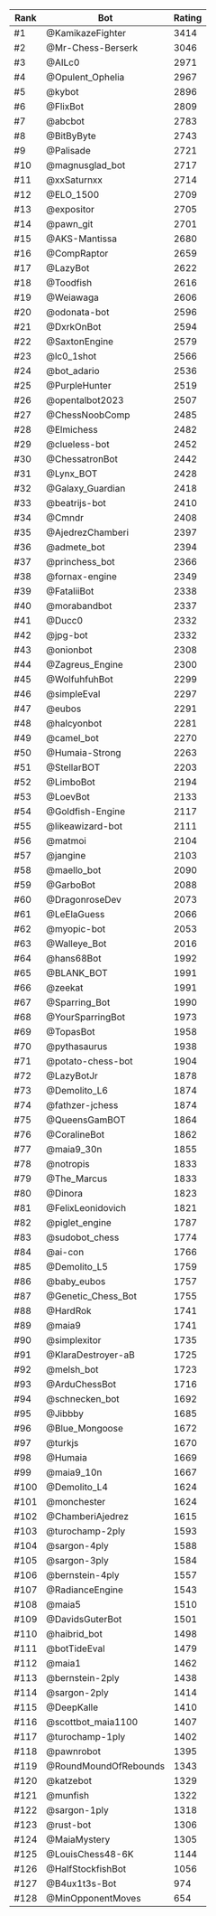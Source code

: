 Rank|Bot|Rating
---|---|---
#1|@KamikazeFighter|3414
#2|@Mr-Chess-Berserk|3046
#3|@AILc0|2971
#4|@Opulent_Ophelia|2967
#5|@kybot|2896
#6|@FlixBot|2809
#7|@abcbot|2783
#8|@BitByByte|2743
#9|@Palisade|2721
#10|@magnusglad_bot|2717
#11|@xxSaturnxx|2714
#12|@ELO_1500|2709
#13|@expositor|2705
#14|@pawn_git|2701
#15|@AKS-Mantissa|2680
#16|@CompRaptor|2659
#17|@LazyBot|2622
#18|@Toodfish|2616
#19|@Weiawaga|2606
#20|@odonata-bot|2596
#21|@DxrkOnBot|2594
#22|@SaxtonEngine|2579
#23|@lc0_1shot|2566
#24|@bot_adario|2536
#25|@PurpleHunter|2519
#26|@opentalbot2023|2507
#27|@ChessNoobComp|2485
#28|@Elmichess|2482
#29|@clueless-bot|2452
#30|@ChessatronBot|2442
#31|@Lynx_BOT|2428
#32|@Galaxy_Guardian|2418
#33|@beatrijs-bot|2410
#34|@Cmndr|2408
#35|@AjedrezChamberi|2397
#36|@admete_bot|2394
#37|@princhess_bot|2366
#38|@fornax-engine|2349
#39|@FataliiBot|2338
#40|@morabandbot|2337
#41|@Ducc0|2332
#42|@jpg-bot|2332
#43|@onionbot|2308
#44|@Zagreus_Engine|2300
#45|@WolfuhfuhBot|2299
#46|@simpleEval|2297
#47|@eubos|2291
#48|@halcyonbot|2281
#49|@camel_bot|2270
#50|@Humaia-Strong|2263
#51|@StellarBOT|2203
#52|@LimboBot|2194
#53|@LoevBot|2133
#54|@Goldfish-Engine|2117
#55|@likeawizard-bot|2111
#56|@matmoi|2104
#57|@jangine|2103
#58|@maello_bot|2090
#59|@GarboBot|2088
#60|@DragonroseDev|2073
#61|@LeElaGuess|2066
#62|@myopic-bot|2053
#63|@Walleye_Bot|2016
#64|@hans68Bot|1992
#65|@BLANK_BOT|1991
#66|@zeekat|1991
#67|@Sparring_Bot|1990
#68|@YourSparringBot|1973
#69|@TopasBot|1958
#70|@pythasaurus|1938
#71|@potato-chess-bot|1904
#72|@LazyBotJr|1878
#73|@Demolito_L6|1874
#74|@fathzer-jchess|1874
#75|@QueensGamBOT|1864
#76|@CoralineBot|1862
#77|@maia9_30n|1855
#78|@notropis|1833
#79|@The_Marcus|1833
#80|@Dinora|1823
#81|@FelixLeonidovich|1821
#82|@piglet_engine|1787
#83|@sudobot_chess|1774
#84|@ai-con|1766
#85|@Demolito_L5|1759
#86|@baby_eubos|1757
#87|@Genetic_Chess_Bot|1755
#88|@HardRok|1741
#89|@maia9|1741
#90|@simplexitor|1735
#91|@KlaraDestroyer-aB|1725
#92|@melsh_bot|1723
#93|@ArduChessBot|1716
#94|@schnecken_bot|1692
#95|@Jibbby|1685
#96|@Blue_Mongoose|1672
#97|@turkjs|1670
#98|@Humaia|1669
#99|@maia9_10n|1667
#100|@Demolito_L4|1624
#101|@monchester|1624
#102|@ChamberiAjedrez|1615
#103|@turochamp-2ply|1593
#104|@sargon-4ply|1588
#105|@sargon-3ply|1584
#106|@bernstein-4ply|1557
#107|@RadianceEngine|1543
#108|@maia5|1510
#109|@DavidsGuterBot|1501
#110|@haibrid_bot|1498
#111|@botTideEval|1479
#112|@maia1|1462
#113|@bernstein-2ply|1438
#114|@sargon-2ply|1414
#115|@DeepKalle|1410
#116|@scottbot_maia1100|1407
#117|@turochamp-1ply|1402
#118|@pawnrobot|1395
#119|@RoundMoundOfRebounds|1343
#120|@katzebot|1329
#121|@munfish|1322
#122|@sargon-1ply|1318
#123|@rust-bot|1306
#124|@MaiaMystery|1305
#125|@LouisChess48-6K|1144
#126|@HalfStockfishBot|1056
#127|@B4ux1t3s-Bot|974
#128|@MinOpponentMoves|654
